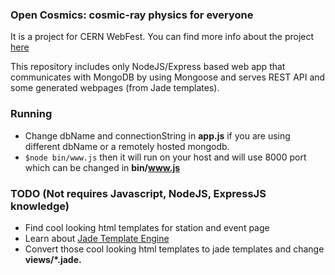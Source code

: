 ### Open Cosmics: cosmic-ray physics for everyone

It is a project for CERN WebFest. You can find more info about the project [here](https://webfest.web.cern.ch/content/open-cosmics-cosmic-ray-physics-everyone)

This repository includes only NodeJS/Express based web app that communicates with MongoDB by using Mongoose and serves REST API and some generated webpages (from Jade templates).

### Running 

- Change dbName and connectionString in **app.js** if you are using different dbName or a remotely hosted mongodb.
- `$node bin/www.js` then it will run on your host and will use 8000 port which can be changed in **bin/www.js**

### TODO (Not requires Javascript, NodeJS, ExpressJS knowledge)

- Find cool looking html templates for station and event page
- Learn about [Jade Template Engine](http://jade-lang.com/)
- Convert those cool looking html templates to jade templates and change **views/*.jade.**
